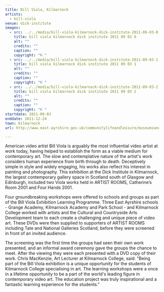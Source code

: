 ```yaml
---
title: Bill Viola, Kilmarnock
artists:
  - bill-viola
venue: dick-institute
images:
  - src: ../../media/bill-viola-kilmarnock-dick-institute-2011-09-03-0.webp
    title: bill viola kilmarnock dick institute 2011 09 03 0
    alt: ""
    credits: ""
    caption: ""
    copyright: "© "
  - src: ../../media/bill-viola-kilmarnock-dick-institute-2011-09-03-1.webp
    title: bill viola kilmarnock dick institute 2011 09 03 1
    alt: ""
    credits: ""
    caption: ""
    copyright: "© "
  - src: ../../media/bill-viola-kilmarnock-dick-institute-2011-09-03-2.webp
    title: bill viola kilmarnock dick institute 2011 09 03 2
    alt: ""
    credits: ""
    caption: ""
    copyright: "© "
startdate: 2011-09-03
enddate: 2011-12-24
town: Kilmarnock
url: http://www.east-ayrshire.gov.uk/communitylifeandleisure/museumsandgalleries/dickinstitute.aspx

---
```


American video artist Bill Viola is arguably the most influential video artist at work today, having helped to establish the form as a viable medium for contemporary art. The slow and contemplative nature of the artist's work considers human experience from birth through to death. Deceptively simple in style and widely engaging, his works also reflect his interest in painting and photography. This exhibition at the Dick Institute in Kilmarnock, the largest contemporary gallery space in Scotland south of Glasgow and Edinburgh, included two Viola works held in ARTIST ROOMS, Catherine’s Room 2001 and Four Hands 2001.

Four groundbreaking workshops were offered to schools and groups as part of the Bill Viola Exhibition Learning Programme. Three East Ayrshire schools - Grange Academy, Kilmarnock Academy and Park School - and Kilmarnock College worked with artists and the Cultural and Countryside Arts Development team to each create a challenging and unique piece of video art. These DVDs were then supplied to supporters of ARTIST ROOMS including Tate and National Galleries Scotland, before they were screened in front of an invited audience.

The screening was the first time the groups had seen their own work presented, and an informal award ceremony gave the groups the chance to meet. After the viewing they were each presented with a DVD copy of their work. Chris MacKenzie, Art Lecturer at Kilmarnock College, said: "Being part of the Bill Viola exhibition is a unique opportunity for the students of Kilmarnock College specialising in art. The learning workshops were a once in a lifetime opportunity to be a part of the world's leading figure in contemporary video art. The education project was truly inspirational and a fantastic learning experience for the students."